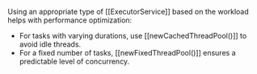 Using an appropriate type of [[ExecutorService]] based on the workload helps with performance optimization:
- For tasks with varying durations, use [[newCachedThreadPool()]] to avoid idle threads.
- For a fixed number of tasks, [[newFixedThreadPool()]] ensures a predictable level of concurrency.